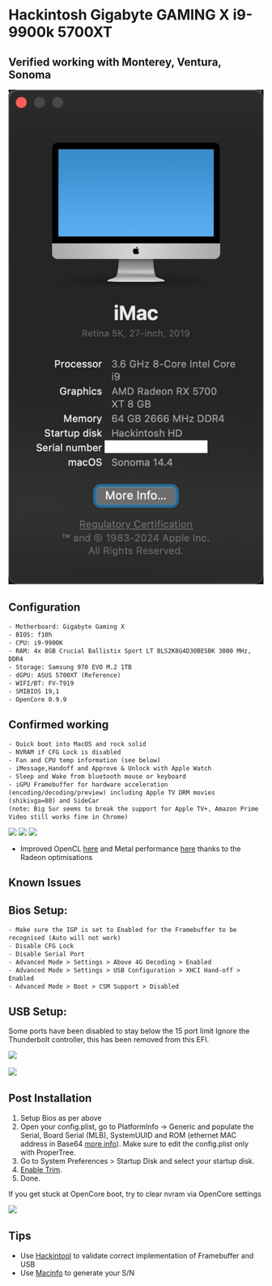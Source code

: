 # Hackintosh Gigabyte GAMING X i9-9900k 5700XT

## Verified working with Monterey, Ventura, Sonoma


![](https://github.com/CodingFishWu/Hackintosh-Gigabyte-Z390-GAMING-X-i9-9900k-5700XT/blob/master/screenshot/Screenshot_Sonoma.png)

## Configuration
```
- Motherboard: Gigabyte Gaming X
- BIOS: f10h
- CPU: i9-9900K  
- RAM: 4x 8GB Crucial Ballistix Sport LT BLS2K8G4D30BESBK 3000 MHz, DDR4
- Storage: Samsung 970 EVO M.2 1TB  
- dGPU: ASUS 5700XT (Reference)  
- WIFI/BT: FV-T919  
- SMIBIOS 19,1
- OpenCore 0.9.9
```
## Confirmed working
```
- Quick boot into MacOS and rock solid
- NVRAM if CFG Lock is disabled
- Fan and CPU temp information (see below)
- iMessage,Handoff and Approve & Unlock with Apple Watch
- Sleep and Wake from bluetooth mouse or keyboard
- iGPU Framebuffer for hardware acceleration (encoding/decoding/preview) including Apple TV DRM movies (shikivga=80) and SideCar
(note: Big Sur seems to break the support for Apple TV+, Amazon Prime Video still works fine in Chrome)
```
![](https://github.com/CodingFishWu/Hackintosh-Gigabyte-Z390-GAMING-X-i9-9900k-5700XT/blob/master/screenshot/Screenshot_temp.png)
![](https://github.com/CodingFishWu/Hackintosh-Gigabyte-Z390-GAMING-X-i9-9900k-5700XT/blob/master/screenshot/Screenshot_Hackintool_1.png)
![](https://github.com/CodingFishWu/Hackintosh-Gigabyte-Z390-GAMING-X-i9-9900k-5700XT/blob/master/screenshot/Screenshot%20Framebuffer.png)

- Improved OpenCL [here](https://browser.geekbench.com/v5/compute/1264374) and Metal performance [here](https://browser.geekbench.com/v5/compute/1264376) thanks to the Radeon optimisations

## Known Issues


## Bios Setup:
```
- Make sure the IGP is set to Enabled for the Framebuffer to be recognised (Auto will not work)
- Disable CFG Lock
- Disable Serial Port
- Advanced Mode > Settings > Above 4G Decoding > Enabled
- Advanced Mode > Settings > USB Configuration > XHCI Hand-off > Enabled
- Advanced Mode > Boot > CSM Support > Disabled
```

## USB Setup:

Some ports have been disabled to stay below the 15 port limit
Ignore the Thunderbolt controller, this has been removed from this EFI.

![](https://github.com/CodingFishWu/Hackintosh-Gigabyte-Z390-GAMING-X-i9-9900k-5700XT/blob/master/screenshot/Screenshot_USB_Layout.png)

![](https://github.com/CodingFishWu/Hackintosh-Gigabyte-Z390-GAMING-X-i9-9900k-5700XT/blob/master/screenshot/Screenshot_USB.png)

## Post Installation

1. Setup Bios as per above
2. Open your config.plist, go to PlatformInfo -> Generic and populate the Serial, Board Serial (MLB), SystemUUID and ROM (ethernet MAC address in Base64 [more info](https://dortania.github.io/OpenCore-Post-Install/universal/iservices.html#fixing-en0)). Make sure to edit the config.plist only with ProperTree.
3. Go to System Preferences > Startup Disk and select your startup disk.
4. [Enable Trim](https://www.howtogeek.com/222077/how-to-enable-trim-for-third-party-ssds-on-mac-os-x/).
5. Done.

If you get stuck at OpenCore boot, try to clear nvram via OpenCore settings  

![](https://github.com/CodingFishWu/Hackintosh-Gigabyte-Z390-GAMING-X-i9-9900k-5700XT/blob/master/screenshot/Screenshot_MAC.png)


## Tips
- Use [Hackintool](http://headsoft.com.au/download/mac/Hackintool.zip) to validate correct implementation of Framebuffer and USB
- Use [Macinfo](https://github.com/acidanthera/MacInfoPkg) to generate your S/N
